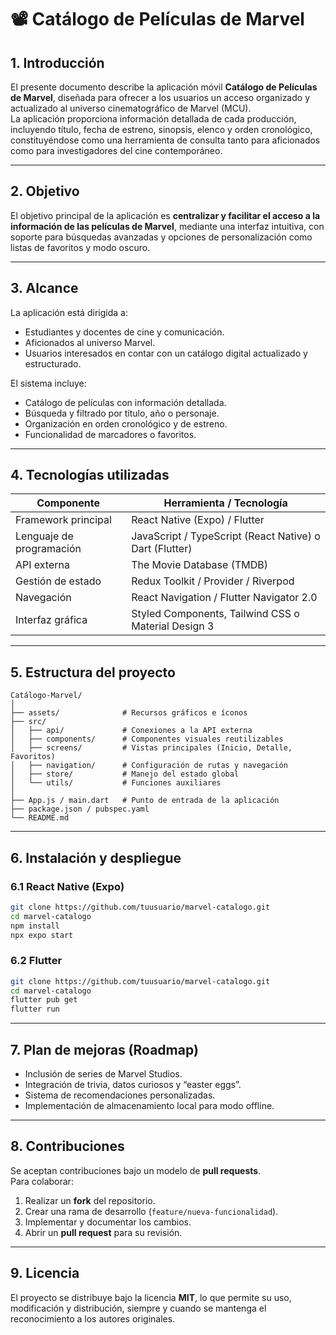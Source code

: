 # 📽️ Catálogo de Películas de Marvel  

## 1. Introducción  
El presente documento describe la aplicación móvil **Catálogo de Películas de Marvel**, diseñada para ofrecer a los usuarios un acceso organizado y actualizado al universo cinematográfico de Marvel (MCU).  
La aplicación proporciona información detallada de cada producción, incluyendo título, fecha de estreno, sinopsis, elenco y orden cronológico, constituyéndose como una herramienta de consulta tanto para aficionados como para investigadores del cine contemporáneo.  

---

## 2. Objetivo  
El objetivo principal de la aplicación es **centralizar y facilitar el acceso a la información de las películas de Marvel**, mediante una interfaz intuitiva, con soporte para búsquedas avanzadas y opciones de personalización como listas de favoritos y modo oscuro.  

---

## 3. Alcance  
La aplicación está dirigida a:  
- Estudiantes y docentes de cine y comunicación.  
- Aficionados al universo Marvel.  
- Usuarios interesados en contar con un catálogo digital actualizado y estructurado.  

El sistema incluye:  
- Catálogo de películas con información detallada.  
- Búsqueda y filtrado por título, año o personaje.  
- Organización en orden cronológico y de estreno.  
- Funcionalidad de marcadores o favoritos.  

---

## 4. Tecnologías utilizadas  

| Componente              | Herramienta / Tecnología |
|--------------------------|--------------------------|
| Framework principal      | React Native (Expo) / Flutter |
| Lenguaje de programación | JavaScript / TypeScript (React Native) o Dart (Flutter) |
| API externa              | The Movie Database (TMDB) |
| Gestión de estado        | Redux Toolkit / Provider / Riverpod |
| Navegación               | React Navigation / Flutter Navigator 2.0 |
| Interfaz gráfica         | Styled Components, Tailwind CSS o Material Design 3 |

---

## 5. Estructura del proyecto  

```
Catálogo-Marvel/
│
├── assets/              # Recursos gráficos e íconos
├── src/
│   ├── api/             # Conexiones a la API externa
│   ├── components/      # Componentes visuales reutilizables
│   ├── screens/         # Vistas principales (Inicio, Detalle, Favoritos)
│   ├── navigation/      # Configuración de rutas y navegación
│   ├── store/           # Manejo del estado global
│   └── utils/           # Funciones auxiliares
│
├── App.js / main.dart   # Punto de entrada de la aplicación
├── package.json / pubspec.yaml
└── README.md
```

---

## 6. Instalación y despliegue  

### 6.1 React Native (Expo)  
```bash
git clone https://github.com/tuusuario/marvel-catalogo.git
cd marvel-catalogo
npm install
npx expo start
```

### 6.2 Flutter  
```bash
git clone https://github.com/tuusuario/marvel-catalogo.git
cd marvel-catalogo
flutter pub get
flutter run
```

---

## 7. Plan de mejoras (Roadmap)  
- Inclusión de series de Marvel Studios.  
- Integración de trivia, datos curiosos y “easter eggs”.  
- Sistema de recomendaciones personalizadas.  
- Implementación de almacenamiento local para modo offline.  

---

## 8. Contribuciones  
Se aceptan contribuciones bajo un modelo de **pull requests**.  
Para colaborar:  
1. Realizar un **fork** del repositorio.  
2. Crear una rama de desarrollo (`feature/nueva-funcionalidad`).  
3. Implementar y documentar los cambios.  
4. Abrir un **pull request** para su revisión.  

---

## 9. Licencia  
El proyecto se distribuye bajo la licencia **MIT**, lo que permite su uso, modificación y distribución, siempre y cuando se mantenga el reconocimiento a los autores originales.  
